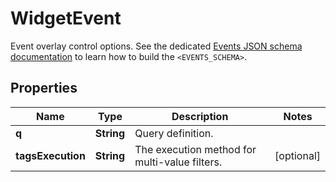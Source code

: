 

# WidgetEvent

Event overlay control options.  See the dedicated [Events JSON schema documentation](https://docs.datadoghq.com/dashboards/graphing_json/widget_json/#events-schema) to learn how to build the `<EVENTS_SCHEMA>`.
## Properties

Name | Type | Description | Notes
------------ | ------------- | ------------- | -------------
**q** | **String** | Query definition. | 
**tagsExecution** | **String** | The execution method for multi-value filters. |  [optional]



